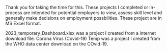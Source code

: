 Thank you for taking the time for this. These projects I completed or in-process are intended for potential employers to view, assess skill level and generally make decisions on employment possbilities. These project are in MS Excel format. 

2023_temporary_Dashboard.xlsx was a project I created from a internet download file. 
Corona Virus (Covid-19) Temp was a project I created from the WHO data center download on the COvid-19. 
